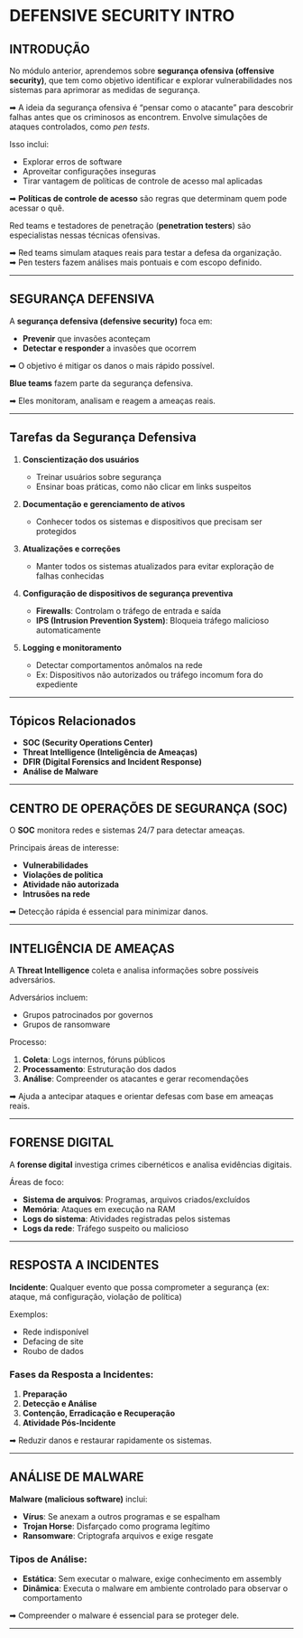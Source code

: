 # DEFENSIVE SECURITY INTRO

## INTRODUÇÃO

No módulo anterior, aprendemos sobre **segurança ofensiva (offensive security)**, que tem como objetivo identificar e explorar vulnerabilidades nos sistemas para aprimorar as medidas de segurança.

➡ A ideia da segurança ofensiva é “pensar como o atacante” para descobrir falhas antes que os criminosos as encontrem. Envolve simulações de ataques controlados, como *pen tests*.

Isso inclui:

- Explorar erros de software
- Aproveitar configurações inseguras
- Tirar vantagem de políticas de controle de acesso mal aplicadas

➡ **Políticas de controle de acesso** são regras que determinam quem pode acessar o quê.

Red teams e testadores de penetração (**penetration testers**) são especialistas nessas técnicas ofensivas.

➡ Red teams simulam ataques reais para testar a defesa da organização.  
➡ Pen testers fazem análises mais pontuais e com escopo definido.

---

## SEGURANÇA DEFENSIVA

A **segurança defensiva (defensive security)** foca em:

- **Prevenir** que invasões aconteçam
- **Detectar e responder** a invasões que ocorrem

➡ O objetivo é mitigar os danos o mais rápido possível.

**Blue teams** fazem parte da segurança defensiva.

➡ Eles monitoram, analisam e reagem a ameaças reais.

---

## Tarefas da Segurança Defensiva

1. **Conscientização dos usuários**
   - Treinar usuários sobre segurança
   - Ensinar boas práticas, como não clicar em links suspeitos

2. **Documentação e gerenciamento de ativos**
   - Conhecer todos os sistemas e dispositivos que precisam ser protegidos

3. **Atualizações e correções**
   - Manter todos os sistemas atualizados para evitar exploração de falhas conhecidas

4. **Configuração de dispositivos de segurança preventiva**
   - **Firewalls**: Controlam o tráfego de entrada e saída
   - **IPS (Intrusion Prevention System)**: Bloqueia tráfego malicioso automaticamente

5. **Logging e monitoramento**
   - Detectar comportamentos anômalos na rede
   - Ex: Dispositivos não autorizados ou tráfego incomum fora do expediente

---

## Tópicos Relacionados

- **SOC (Security Operations Center)**
- **Threat Intelligence (Inteligência de Ameaças)**
- **DFIR (Digital Forensics and Incident Response)**
- **Análise de Malware**

---

## CENTRO DE OPERAÇÕES DE SEGURANÇA (SOC)

O **SOC** monitora redes e sistemas 24/7 para detectar ameaças.

Principais áreas de interesse:

- **Vulnerabilidades**
- **Violações de política**
- **Atividade não autorizada**
- **Intrusões na rede**

➡ Detecção rápida é essencial para minimizar danos.

---

## INTELIGÊNCIA DE AMEAÇAS

A **Threat Intelligence** coleta e analisa informações sobre possíveis adversários.

Adversários incluem:

- Grupos patrocinados por governos
- Grupos de ransomware

Processo:

1. **Coleta**: Logs internos, fóruns públicos
2. **Processamento**: Estruturação dos dados
3. **Análise**: Compreender os atacantes e gerar recomendações

➡ Ajuda a antecipar ataques e orientar defesas com base em ameaças reais.

---

## FORENSE DIGITAL

A **forense digital** investiga crimes cibernéticos e analisa evidências digitais.

Áreas de foco:

- **Sistema de arquivos**: Programas, arquivos criados/excluídos
- **Memória**: Ataques em execução na RAM
- **Logs do sistema**: Atividades registradas pelos sistemas
- **Logs da rede**: Tráfego suspeito ou malicioso

---

## RESPOSTA A INCIDENTES

**Incidente**: Qualquer evento que possa comprometer a segurança (ex: ataque, má configuração, violação de política)

Exemplos:

- Rede indisponível
- Defacing de site
- Roubo de dados

### Fases da Resposta a Incidentes:

1. **Preparação**
2. **Detecção e Análise**
3. **Contenção, Erradicação e Recuperação**
4. **Atividade Pós-Incidente**

➡ Reduzir danos e restaurar rapidamente os sistemas.

---

## ANÁLISE DE MALWARE

**Malware (malicious software)** inclui:

- **Vírus**: Se anexam a outros programas e se espalham
- **Trojan Horse**: Disfarçado como programa legítimo
- **Ransomware**: Criptografa arquivos e exige resgate

### Tipos de Análise:

- **Estática**: Sem executar o malware, exige conhecimento em assembly
- **Dinâmica**: Executa o malware em ambiente controlado para observar o comportamento

➡ Compreender o malware é essencial para se proteger dele.

---
